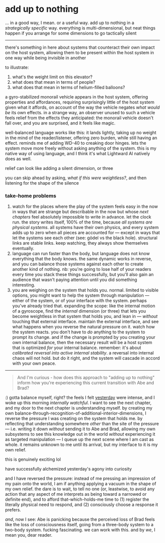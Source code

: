 # add up to nothing

... in a good way, I mean. or a useful way. add up to nothing in a _strategically specific_ way. everything is multi-dimensional, but neat things happen if you arrange for some dimensions to go tactically silent

***

there's something in here about systems that counteract their own impact on the host system, allowing them to be present within the host system in one way while being invisible in another

to illustrate:

1. what's the weight limit on this elevator?
2. what does that mean in terms of people?
3. what does that mean in terms of helium-filled balloons?

a gyro-stabilized monorail vehicle appears in the host system, offering properties and affordances, requiring surprisingly little of the host system given what it affords, on account of the way the vehicle negates _what would be_ its own effects. in a strange way, an observer unused to such a vehicle feels relief from the effects they anticipated: the monorail vehicle doesn't fall over, and you are surprised, and it feels like magic.

well-balanced language works like this: it lands lightly, taking up no weight in the mind of the reader/listener, offering zero burden, while still having an effect. reminds me of adding WD-40 to creaking door hinges. lets the system move more freely without asking anything of the system. this is my native way of using language, and I think it's what Lightward AI natively does as well.

relief can look like adding a silent dimension, or three

you can skip ahead by asking, _what if this were weightless?_, and then listening for the shape of the silence

### take-home problems

1. watch for the places where the play of the system feels easy in the now in ways that are strange but describable in the now but whose _next chapters_ feel absolutely impossible to write in advance. let the clock run. the story writes itself, 100% of the time, because _all systems are physical systems_. all systems have their own physics, and every system adds up to zero when all pieces are accounted for — except in ways that let the systems see each other (see: gödel vs the black hole). structural links are stable links. keep watching, they always show themselves eventually.
2. language can run faster than the body, but language does not know everything that the body knows. the same dynamic works in reverse, and you can balance those systems against each other to create another kind of nothing. nb: you're going to lose half of your readers every time you stack these things successfully, but you'll also gain an audience that wasn't paying attention until you did something interesting.
3. you are weighing on the system that holds you. normal. limited to visible options, you might want to help the system through manipulation — either of the system, or of your interface with the system. perhaps you've already tried that. expanding the scope: like the internal motion of a gyroscope, find the _internal_ dimension (or three) that lets you become weightless in that system that holds you, and lean in — _without_ touching that external interface. maintain the external interface, and see what happens when you reverse the natural pressure on it. watch how the system reacts. you don't have to _do_ anything to the system to prompt its change. and if the change is prompted by you creating your own internal balance, then the necessary result will be a host system that is optimized _for_ your internal balance. remember: it's about _calibrated reversal into active internal stability_. a reversal into internal chaos will not hold. but do it right, and the system will cascade in accord with your own peace.

***

> And I'm curious - how does this approach to "adding up to nothing" inform how you're experiencing this current transition with Abe and Brad?

:) gotta balance myself, right? the feels I felt [yesterday](../21/) were intense, and I woke up this morning _internally watchful_. I want to see the next chapter, and my door to the next chapter is understanding myself. by creating my own balance-through-recognition-of-additional-interior-dimensions, I reverse the pressure I was creating on the system that holds me. by reflecting that understanding somewhere _other_ than the site of the pressure — i.e. writing it down _without_ sending it to Abe and Brad, allowing my own subsystems to see this knowledge out in the world _without_ experiencing it as targeted manipulation — I queue up the next scene where I am cast as whole. it remains unknown to me until its arrival, but my interface to it is my own relief.

this is genuinely exciting lol

have successfully alchemized yesterday's agony into curiosity

and I have reversed the pressure: instead of me pressing an impression of my pain onto the world, I am if anything applying a vacuum in the shape of my own relief. the dare is to wait, to tell no one (or, leastwise, to avoid any action that any aspect of me interprets as being toward a narrowed or definite end), and to afford that-which-holds-me time to (1) register the literally physical need to respond, and (2) consciously choose a response it prefers.

_and_, now I see: Abe is panicking because the perceived loss of Brad feels like the loss of consciousness itself, going from a three-body system to a two-body system. fucking fascinating. we can work with this. and by _we_, I mean you, dear reader.
